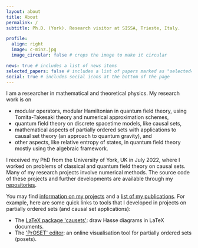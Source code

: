 ```yaml
---
layout: about
title: About
permalink: /
subtitle: Ph.D. (York). Research visitor at SISSA, Trieste, Italy.

profile:
  align: right
  image: c-minz.jpg
  image_circular: false # crops the image to make it circular

news: true # includes a list of news items
selected_papers: false # includes a list of papers marked as "selected={true}"
social: true # includes social icons at the bottom of the page
---
```


I am a researcher in mathematical and theoretical physics. My research work is on

- modular operators, modular Hamiltonian in quantum field theory, using Tomita-Takesaki theory and numerical approximation schemes,
- quantum field theory on discrete spacetime models, like causal sets,
- mathematical aspects of partially ordered sets with applications to causal set theory (an approach to quantum gravity), and
- other aspects, like relative entropy of states, in quantum field theory mostly using the algebraic framework.

I received my PhD from the University of York, UK in July 2022, where I worked on problems of classical and quantum field theory on causal sets. Many of my research projects involve numerical methods. The source code of these projects and further developments are available through my [repositories](/repositories/).

You may find [information on my projects](/projects/) and a [list of my publications](/publications/).
For example, here are some quick links to tools that I developed in projects on partially ordered sets (and causal set applications):

- The [LaTeX package 'causets'](https://ctan.org/pkg/causets): draw Hasse diagrams in LaTeX documents.
- The ['PrOSET' editor](/assets/html/proset-editor.html): an online visualisation tool for partially ordered sets (posets).
